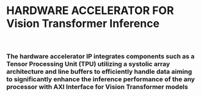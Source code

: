 # HARDWARE ACCELERATOR FOR Vision Transformer Inference

<br>

### The hardware  accelerator IP integrates components such as a Tensor Processing Unit (TPU)  utilizing a systolic array architecture and line buffers to efficiently handle data aiming to significantly enhance the inference performance of the any processor with AXI Interface for Vision Transformer models
